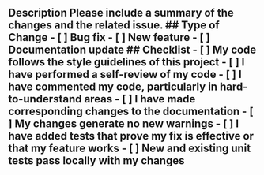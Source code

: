 ## Description Please include a summary of the changes and the related issue.  ## Type of Change - [ ] Bug fix - [ ] New feature - [ ] Documentation update ## Checklist - [ ] My code follows the style guidelines of this project - [ ] I have performed a self-review of my code - [ ] I have commented my code, particularly in hard-to-understand areas - [ ] I have made corresponding changes to the documentation - [ ] My changes generate no new warnings - [ ] I have added tests that prove my fix is effective or that my feature works - [ ] New and existing unit tests pass locally with my changes 